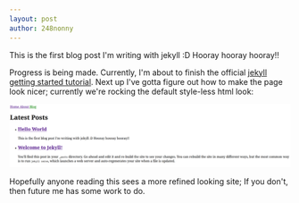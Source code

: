 ```yaml
---
layout: post
author: 248nonny
---
```


This is the first blog post I'm writing with jekyll :D Hooray hooray hooray!!

Progress is being made. Currently, I'm about to finish the official [jekyll getting started tutorial](https://jekyllrb.com/docs/step-by-step/01-setup/). Next up I've gotta figure out how to make the page look nicer; currently we're rocking the default style-less html look:

<img src="/assets/images/2023-12-28-current-website-look.png" alt="how the website looks at the time of posting." style="width: 20cm">

Hopefully anyone reading this sees a more refined looking site; If you don't, then future me has some work to do.